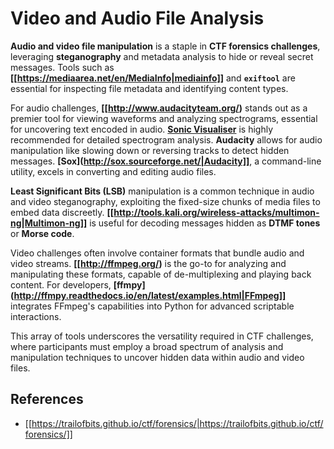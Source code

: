 # Video and Audio File Analysis


**Audio and video file manipulation** is a staple in **CTF forensics challenges**, leveraging **steganography** and metadata analysis to hide or reveal secret messages. Tools such as **[[https://mediaarea.net/en/MediaInfo|mediainfo]]** and **`exiftool`** are essential for inspecting file metadata and identifying content types.

For audio challenges, **[[http://www.audacityteam.org/)** stands out as a premier tool for viewing waveforms and analyzing spectrograms, essential for uncovering text encoded in audio. **[Sonic Visualiser](http://www.sonicvisualiser.org/)** is highly recommended for detailed spectrogram analysis. **Audacity** allows for audio manipulation like slowing down or reversing tracks to detect hidden messages. **[Sox](http://sox.sourceforge.net/|Audacity]]**, a command-line utility, excels in converting and editing audio files.

**Least Significant Bits (LSB)** manipulation is a common technique in audio and video steganography, exploiting the fixed-size chunks of media files to embed data discreetly. **[[http://tools.kali.org/wireless-attacks/multimon-ng|Multimon-ng]]** is useful for decoding messages hidden as **DTMF tones** or **Morse code**.

Video challenges often involve container formats that bundle audio and video streams. **[[http://ffmpeg.org/)** is the go-to for analyzing and manipulating these formats, capable of de-multiplexing and playing back content. For developers, **[ffmpy](http://ffmpy.readthedocs.io/en/latest/examples.html|FFmpeg]]** integrates FFmpeg's capabilities into Python for advanced scriptable interactions.

This array of tools underscores the versatility required in CTF challenges, where participants must employ a broad spectrum of analysis and manipulation techniques to uncover hidden data within audio and video files.

## References

- [[https://trailofbits.github.io/ctf/forensics/|https://trailofbits.github.io/ctf/forensics/]]



